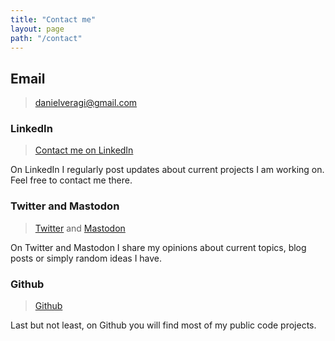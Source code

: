 ```yaml
---
title: "Contact me"
layout: page
path: "/contact"
---
```


## Email

> danielveragi@gmail.com

### LinkedIn

> [Contact me on LinkedIn](https://www.linkedin.com/in/daniel-vera-gilliard-b87568146/)

On LinkedIn I regularly post updates about current projects I am working on.  
Feel free to contact me there.

### Twitter and Mastodon

> [Twitter](https://twitter.com/DVG3012) and [Mastodon](https://mastodon.technology/@dvg)

On Twitter and Mastodon I share my opinions about current topics, blog posts or simply random ideas I have.

### Github

> [Github](https://github.com/daniel-vera-g/)

Last but not least, on Github you will find most of my public code projects.